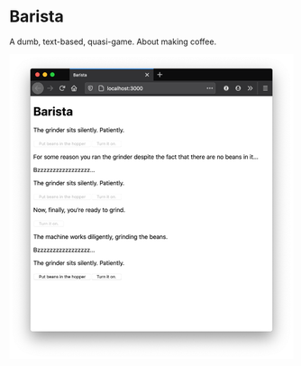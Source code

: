 # Barista

A dumb, text-based, quasi-game. About making coffee.

![screenshot of the game](./screenshots/barista.png)
